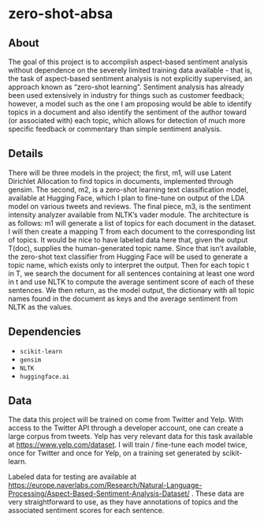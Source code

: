 # zero-shot-absa

## About
The goal of this project is to accomplish aspect-based sentiment analysis without dependence on the severely limited training data available - that is, the task of aspect-based sentiment analysis is not explicitly supervised, an approach known as “zero-shot learning”. Sentiment analysis has already been used extensively in industry for things such as customer feedback; however, a model such as the one I am proposing would be able to identify topics in a document and also identify the sentiment of the author toward (or associated with) each topic, which allows for detection of much more specific feedback or commentary than simple sentiment analysis. 

## Details
There will be three models in the project; the first, m1, will use Latent Dirichlet Allocation to find topics in documents, implemented through gensim. The second, m2, is a zero-shot learning text classification model, available at Hugging Face, which I plan to fine-tune on output of the LDA model on various tweets and reviews. The final piece, m3, is the sentiment intensity analyzer available from NLTK’s vader module. The architecture is as follows: m1 will generate a list of topics for each document in the dataset. I will then create a mapping T from each document to the corresponding list of topics. It would be nice to have labeled data here that, given the output T(doc), supplies the human-generated topic name. Since that isn’t available, the zero-shot text classifier from Hugging Face will be used to generate a topic name, which exists only to interpret the output. Then for each topic t in T, we search the document for all sentences containing at least one word in t and use NLTK to compute the average sentiment score of each of these sentences. We then return, as the model output, the dictionary with all topic names found in the document as keys and the average sentiment from NLTK as the values.

## Dependencies
- `scikit-learn`
- `gensim`
- `NLTK`
- `huggingface.ai`

## Data
The data this project will be trained on come from Twitter and Yelp. With access to the Twitter API through a developer account, one can create a large corpus from tweets. Yelp has very relevant data for this task available at https://www.yelp.com/dataset. I will train / fine-tune each model twice, once for Twitter and once for Yelp, on a training set generated by scikit-learn.

Labeled data for testing are available at https://europe.naverlabs.com/Research/Natural-Language-Processing/Aspect-Based-Sentiment-Analysis-Dataset/ . These data are very straightforward to use, as they have annotations of topics and the associated sentiment scores for each sentence.

